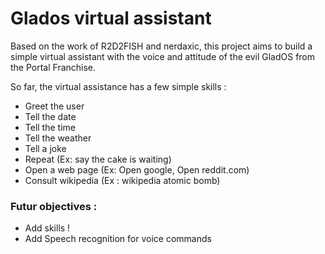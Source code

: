 # Glados virtual assistant

Based on the work of R2D2FISH and nerdaxic, this project aims to 
build a simple virtual assistant with the voice and attitude of the
evil GladOS from the Portal Franchise.

So far, the virtual assistance has a few simple skills :

- Greet the user
- Tell the date
- Tell the time
- Tell the weather
- Tell a joke
- Repeat (Ex: say the cake is waiting)
- Open a web page (Ex: Open google, Open reddit.com)
- Consult wikipedia (Ex : wikipedia atomic bomb)

### Futur objectives :
- Add skills ! 
- Add Speech recognition for voice commands


